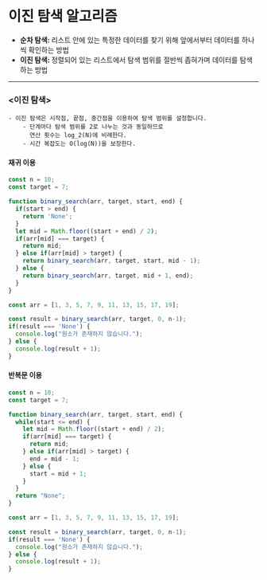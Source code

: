 # 이진 탐색 알고리즘
- <strong>순차 탐색: </strong> 리스트 안에 있는 특정한 데이터를 찾기 위해 앞에서부터 데이터를 하나씩 확인하는 방법
- <strong>이진 탐색: </strong> 정렬되어 있는 리스트에서 탐색 범위를 절반씩 좁혀가며 데이터를 탐색하는 방법  
___
### <이진 탐색>
```
- 이진 탐색은 시작점, 끝점, 중간점을 이용하여 탐색 범위를 설정합니다.
    - 단계마다 탐색 범위를 2로 나누는 것과 동일하므로 
      연산 횟수는 log_2(N)에 비례한다.
    - 시간 복잡도는 O(log(N))을 보장한다.    
```
#### 재귀 이용
```javascript
const n = 10;
const target = 7;

function binary_search(arr, target, start, end) {
  if(start > end) {
    return 'None';
  }
  let mid = Math.floor((start + end) / 2);
  if(arr[mid] === target) {
    return mid;
  } else if(arr[mid] > target) {
    return binary_search(arr, target, start, mid - 1);
  } else {
    return binary_search(arr, target, mid + 1, end);
  }
}

const arr = [1, 3, 5, 7, 9, 11, 13, 15, 17, 19];

const result = binary_search(arr, target, 0, n-1);
if(result === 'None') {
  console.log("원소가 존재하지 않습니다.");
} else {
  console.log(result + 1);
}
```
#### 반복문 이용
```javascript
const n = 10;
const target = 7;

function binary_search(arr, target, start, end) {
  while(start <= end) {
    let mid = Math.floor((start + end) / 2);
    if(arr[mid] === target) {
      return mid;
    } else if(arr[mid] > target) {
      end = mid - 1;
    } else {
      start = mid + 1;
    }
  }
  return "None";
}

const arr = [1, 3, 5, 7, 9, 11, 13, 15, 17, 19];

const result = binary_search(arr, target, 0, n-1);
if(result === 'None') {
  console.log("원소가 존재하지 않습니다.");
} else {
  console.log(result + 1);
}
```